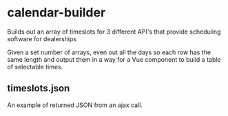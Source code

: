 # calendar-builder
Builds out an array of timeslots for 3 different API's that provide scheduling software for dealerships

Given a set number of arrays, even out all the days so each row has the same length and output them in a way for a Vue component to build a table of selectable times.

## timeslots.json
An example of returned JSON from an ajax call.
